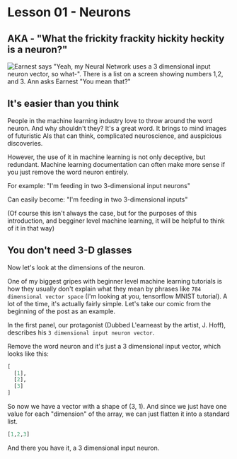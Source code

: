 # Lesson 01 - Neurons
## AKA - "What the frickity frackity hickity heckity is a neuron?"

![Earnest says "Yeah, my Neural Network uses a 3 dimensional input neuron vector, so what-". There is a list on a screen showing numbers 1,2, and 3. Ann asks Earnest "You mean that?"](http://img.hoff.in/learnest/svg/learnest0.svg)

## It's easier than you think

People in the machine learning industry love to throw around the word neuron.
And why shouldn't they? It's a great word. It brings to mind images of futuristic AIs that can think,
complicated neuroscience, and auspicious discoveries.

However, the use of it in machine learning is not only deceptive, but redundant. Machine learning documentation can often make more sense if you just remove the word neuron entirely.

For example:
"I'm feeding in two 3-dimensional input neurons"

Can easily become:
"I'm feeding in two 3-dimensional inputs"

(Of course this isn't always the case, but for the purposes of this introduction, and begginer level machine learning, it will be helpful to think of it in that way)


## You don't need 3-D glasses

Now let's look at the dimensions of the neuron.

One of my biggest gripes with beginner level machine learning tutorials is how they usually don't explain what they mean by phrases like `784 dimensional vector space` (I'm looking at you, tensorflow MNIST tutorial). A lot of the time, it's actually fairly simple. Let's take our comic from the beginning of the post as an example. 

In the first panel, our protagonist (Dubbed L'earneast by the artist, J. Hoff), describes his `3 dimensional input neuron vector`. 

Remove the word neuron and it's just a 3 dimensional input vector, which looks like this:
```python
[
  [1],
  [2],
  [3]
]
```
So now we have a vector with a shape of (3, 1). And since we just have one value for each "dimension" of the array, we can just flatten it into a standard list.

```python
[1,2,3]
```
And there you have it, a 3 dimensional input neuron. 
